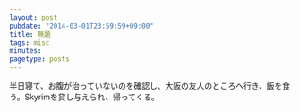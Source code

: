 ```yaml
---
layout: post
pubdate: "2014-03-01T23:59:59+09:00"
title: 無題
tags: misc
minutes: 
pagetype: posts
---
```

半日寝て、お腹が治っていないのを確認し、大阪の友人のところへ行き、飯を食う。Skyrimを貸し与えられ、帰ってくる。
